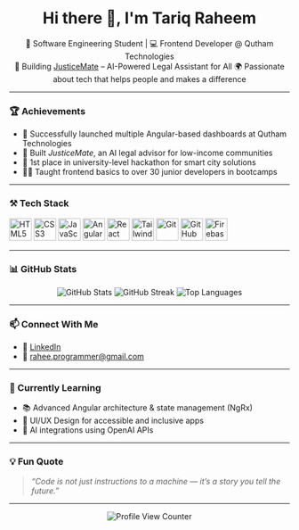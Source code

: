 <h1 align="center">Hi there 👋, I'm Tariq Raheem</h1>

<p align="center">
  🌟 Software Engineering Student | 💻 Frontend Developer @ Qutham Technologies  
  <br>
  🧠 Building <a href="https://github.com/TariqRaheem/JusticeMate" target="_blank">JusticeMate</a> – AI-Powered Legal Assistant for All
  🌍 Passionate about tech that helps people and makes a difference
</p>

---

### 🏆 Achievements

- 🚀 Successfully launched multiple Angular-based dashboards at Qutham Technologies
- 📱 Built *JusticeMate*, an AI legal advisor for low-income communities
- 🥇 1st place in university-level hackathon for smart city solutions
- 👨‍🏫 Taught frontend basics to over 30 junior developers in bootcamps

---

### ⚒️ Tech Stack

<p align="left">
  <img src="https://cdn.jsdelivr.net/gh/devicons/devicon/icons/html5/html5-original.svg" width="40" height="40" alt="HTML5"/>
  <img src="https://cdn.jsdelivr.net/gh/devicons/devicon/icons/css3/css3-original.svg" width="40" height="40" alt="CSS3"/>
  <img src="https://cdn.jsdelivr.net/gh/devicons/devicon/icons/javascript/javascript-original.svg" width="40" height="40" alt="JavaScript"/>
  <img src="https://cdn.jsdelivr.net/gh/devicons/devicon/icons/angularjs/angularjs-original.svg" width="40" height="40" alt="Angular"/>
  <img src="https://cdn.jsdelivr.net/gh/devicons/devicon/icons/react/react-original.svg" width="40" height="40" alt="React"/>
  <img src="https://cdn.jsdelivr.net/gh/devicons/devicon/icons/tailwindcss/tailwindcss-plain.svg" width="40" height="40" alt="TailwindCSS"/>
  <img src="https://cdn.jsdelivr.net/gh/devicons/devicon/icons/git/git-original.svg" width="40" height="40" alt="Git"/>
  <img src="https://cdn.jsdelivr.net/gh/devicons/devicon/icons/github/github-original.svg" width="40" height="40" alt="GitHub"/>
  <img src="https://cdn.jsdelivr.net/gh/devicons/devicon/icons/firebase/firebase-plain.svg" width="40" height="40" alt="Firebase"/>
</p>

---

### 📊 GitHub Stats

<p align="center">
  <img src="https://github-readme-stats.vercel.app/api?username=rahee55&show_icons=true&theme=tokyonight" alt="GitHub Stats" />
  <img src="https://github-readme-streak-stats.herokuapp.com?user=rahee55&theme=tokyonight&hide_border=true" alt="GitHub Streak" />
  <img src="https://github-readme-stats.vercel.app/api/top-langs/?username=rahee55&layout=compact&theme=tokyonight" alt="Top Languages" />
</p>

---

### 📫 Connect With Me

- 🔗 [LinkedIn](https://linkedin.com/in/tariq-raheem/)
- 📧 rahee.programmer@gmail.com

---

### 🧠 Currently Learning

- 📚 Advanced Angular architecture & state management (NgRx)
- 🎨 UI/UX Design for accessible and inclusive apps
- 🤖 AI integrations using OpenAI APIs

---

### 💡 Fun Quote

> *“Code is not just instructions to a machine — it’s a story you tell the future.”*

---

<p align="center">
  <img src="https://komarev.com/ghpvc/?username=TariqRaheem&label=Profile%20Views&color=0e75b6&style=flat" alt="Profile View Counter" />
</p>
